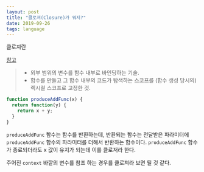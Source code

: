 ```yaml
---
layout: post
title: "클로져(Closure)가 뭐지?"
date: 2019-09-26
tags: language
---
```


클로져란

[참고](https://futurecreator.github.io/2018/08/09/java-lambda-and-closure/)

> - 외부 범위의 변수를 함수 내부로 바인딩하는 기술.
> - 함수를 만들고 그 함수 내부의 코드가 탐색하는 스코프를 (함수 생성 당시의) 렉시컬 스코프로 고정한 것.

``` javascript
function produceAddFunc(x) {
  return function(y) {
    return x + y;
  }
}
```

`produceAddFunc` 함수는 함수를 반환하는데, 반환되는 함수는 전달받은 파라미터에 `produceAddFunc` 함수의 파라미터를 더해서 반환하는 함수이다.
`produceAddFunc` 함수가 종료되더라도 x 값이 유지가 되는데 이를 클로저라 한다.

주어진 `context` 바깥의 변수를 참조 하는 경우를 클로져라 보면 될 것 같다.
